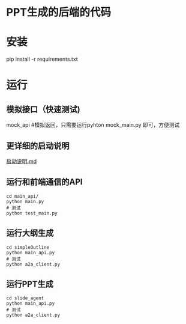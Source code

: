 # PPT生成的后端的代码

# 安装
pip install -r requirements.txt

# 运行
## 模拟接口（快速测试)
mock_api #模拟返回，只需要运行pyhton mock_main.py 即可，方便测试

## 更详细的启动说明
[启动说明.md](%E5%90%AF%E5%8A%A8%E8%AF%B4%E6%98%8E.md)

## 运行和前端通信的API
```
cd main_api/
python main.py
# 测试
python test_main.py
```

## 运行大纲生成
```
cd simpleOutline
python main_api.py
# 测试
python a2a_client.py
```

## 运行PPT生成
```mermaid
cd slide_agent
python main_api.py
# 测试
python a2a_client.py
```





